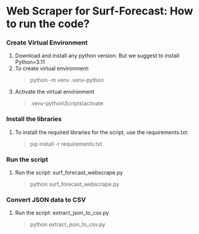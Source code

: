 # Web Scraper for Surf-Forecast: How to run the code?

### Create Virtual Environment
1. Download and install any python version. But we suggest to install Python=3.11
2. To create virtual environment:
    > python -m venv .venv-python
3. Activate the virtual environment
    > .venv-python\Scripts\activate

### Install the libraries
1. To install the required libraries for the script, use the requirements.txt:
    > pip install -r requirements.txt

### Run the script
1. Run the script: surf_forecast_webscrape.py
    > python surf_forecast_webscrape.py

### Convert JSON data to CSV
1. Run the script: extract_json_to_csv.py
    > python extract_json_to_csv.py